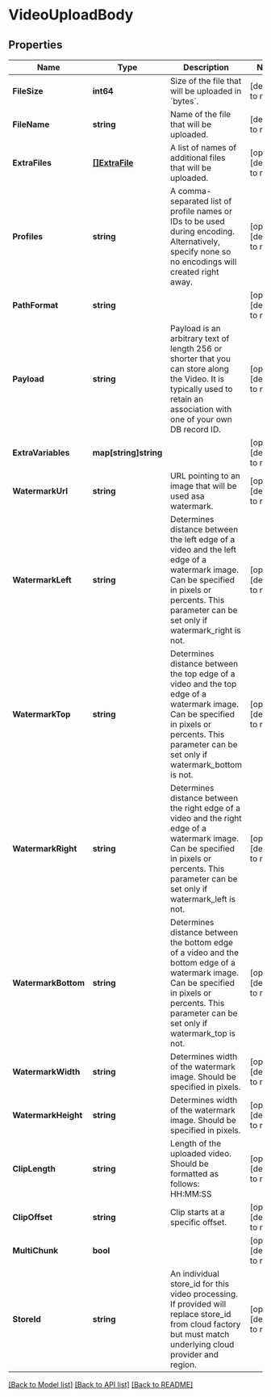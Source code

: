 # VideoUploadBody

## Properties
Name | Type | Description | Notes
------------ | ------------- | ------------- | -------------
**FileSize** | **int64** | Size of the file that will be uploaded in &#x60;bytes&#x60;. | [default to null]
**FileName** | **string** | Name of the file that will be uploaded. | [default to null]
**ExtraFiles** | [**[]ExtraFile**](ExtraFile.md) | A list of names of additional files that will be uploaded. | [optional] [default to null]
**Profiles** | **string** | A comma-separated list of profile names or IDs to be used during encoding. Alternatively, specify none so no encodings will created right away. | [optional] [default to null]
**PathFormat** | **string** |  | [optional] [default to null]
**Payload** | **string** | Payload is an arbitrary text of length 256 or shorter that you can store along the Video. It is typically used to retain an association with one of your own DB record ID. | [optional] [default to null]
**ExtraVariables** | **map[string]string** |  | [optional] [default to null]
**WatermarkUrl** | **string** | URL pointing to an image that will be used asa watermark. | [optional] [default to null]
**WatermarkLeft** | **string** | Determines distance between the left edge of a video and the left edge of a watermark image. Can be specified in pixels or percents. This parameter can be set only if watermark_right is not. | [optional] [default to null]
**WatermarkTop** | **string** | Determines distance between the top edge of a video and the top edge of a watermark image. Can be specified in pixels or percents. This parameter can be set only if watermark_bottom is not. | [optional] [default to null]
**WatermarkRight** | **string** | Determines distance between the right edge of a video and the right edge of a watermark image. Can be specified in pixels or percents. This parameter can be set only if watermark_left is not. | [optional] [default to null]
**WatermarkBottom** | **string** | Determines distance between the bottom edge of a video and the bottom edge of a watermark image. Can be specified in pixels or percents. This parameter can be set only if watermark_top is not. | [optional] [default to null]
**WatermarkWidth** | **string** | Determines width of the watermark image. Should be specified in pixels. | [optional] [default to null]
**WatermarkHeight** | **string** | Determines width of the watermark image. Should be specified in pixels. | [optional] [default to null]
**ClipLength** | **string** | Length of the uploaded video. Should be formatted as follows: HH:MM:SS | [optional] [default to null]
**ClipOffset** | **string** | Clip starts at a specific offset. | [optional] [default to null]
**MultiChunk** | **bool** |  | [optional] [default to null]
**StoreId** | **string** | An individual store_id for this video processing. If provided will replace store_id from cloud factory but must match underlying cloud provider and region. | [optional] [default to null]

[[Back to Model list]](../README.md#documentation-for-models) [[Back to API list]](../README.md#documentation-for-api-endpoints) [[Back to README]](../README.md)


